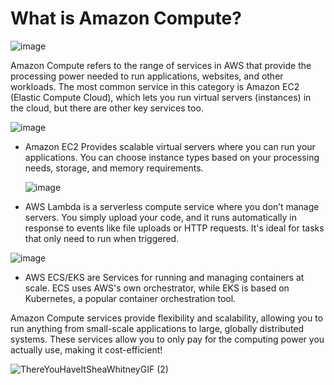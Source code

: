 # What is Amazon Compute? 

![image](https://github.com/user-attachments/assets/bcd57e84-2baf-461d-8349-0574577bc3b5)

Amazon Compute refers to the range of services in AWS that provide the processing power needed to run applications, websites, and other workloads. The most common service in this category is Amazon EC2 (Elastic Compute Cloud), which lets you run virtual servers (instances) in the cloud, but there are other key services too.

![image](https://github.com/user-attachments/assets/5d9a97a9-a5d3-47f9-8030-6d74dc9432a8)

- Amazon EC2 Provides scalable virtual servers where you can run your applications. You can choose instance types based on your processing needs, storage, and memory requirements.

  ![image](https://github.com/user-attachments/assets/fb578fe6-24b0-429c-8748-e3cff8ba9aab)

- AWS Lambda is a serverless compute service where you don’t manage servers. You simply upload your code, and it runs automatically in response to events like file uploads or HTTP requests. It's ideal for tasks that only need to run when triggered.

![image](https://github.com/user-attachments/assets/2d34c3e0-45ef-4c6d-ad37-6207c78c661e)

- AWS ECS/EKS are Services for running and managing containers at scale. ECS uses AWS's own orchestrator, while EKS is based on Kubernetes, a popular container orchestration tool.

Amazon Compute services provide flexibility and scalability, allowing you to run anything from small-scale applications to large, globally distributed systems. These services allow you to only pay for the computing power you actually use, making it cost-efficient!

![ThereYouHaveItSheaWhitneyGIF (2)](https://github.com/user-attachments/assets/46ae8348-7629-4e5f-9c5c-72e35f27e53e)
